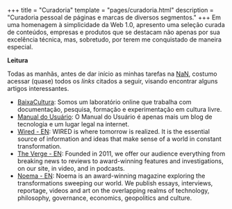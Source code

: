 +++
title = "Curadoria"
template = "pages/curadoria.html"
description = "Curadoria pessoal de páginas e marcas de diversos segmentos."
+++
Em uma homenagem à simplicidade da Web 1.0, apresento uma seleção curada de 
conteúdos, empresas e produtos que se destacam não apenas por sua excelência 
técnica, mas, sobretudo, por terem me conquistado de maneira especial.

**Leitura**

Todas as manhãs, antes de dar início as minhas tarefas na [NaN](https://nan.systems),
costumo acessar (quase) todos os *links* citados a seguir, visando encontrar alguns
artigos interessantes.

- [BaixaCultura](https://baixacultura.org/): Somos um laboratório online que trabalha 
com documentação, pesquisa, formação e experimentação em cultura livre.
- [Manual do Usuário](https://manualdousuario.net/): O Manual do Usuário é apenas mais 
um blog de tecnologia e um lugar legal na internet. 
- [Wired - EN](https://www.wired.com/): WIRED is where tomorrow is realized. It is the 
essential source of information and ideas that make sense of a world in constant transformation.
- [The Verge - EN](https://www.theverge.com/): Founded in 2011, we offer our audience 
everything from breaking news to reviews to award-winning features and investigations, 
on our site, in video, and in podcasts. 
- [Noema - EN](https://www.noemamag.com/): Noema is an award-winning magazine exploring 
the transformations sweeping our world. We publish essays, interviews, reportage, videos 
and art on the overlapping realms of technology, philosophy, governance, economics, 
geopolitics and culture.
